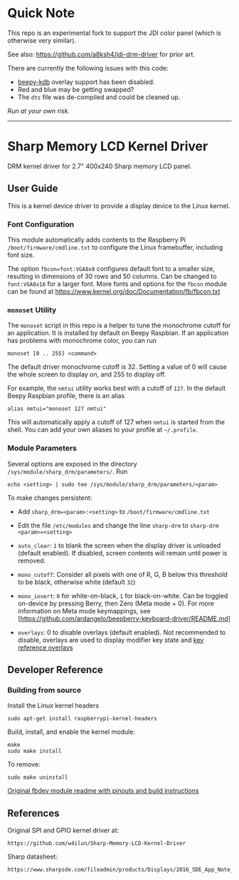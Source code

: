 # Quick Note

This repo is an experimental fork to support the JDI color panel (which is otherwise very similar).

See also: <https://github.com/a8ksh4/jdi-drm-driver> for prior art.

There are currently the following issues with this code:

- [beepy-kdb](https://github.com/ardangelo/beepberry-keyboard-driver) overlay support has been disabled.
- Red and blue may be getting swapped?
- The `dts` file was de-compiled and could be cleaned up.

*Run at your own risk.*

---

# Sharp Memory LCD Kernel Driver

DRM kernel driver for 2.7" 400x240 Sharp memory LCD panel.

## User Guide

This is a kernel device driver to provide a display device to the Linux kernel.

### Font Configuration

This module automatically adds contents to the Raspberry Pi `/boot/firmware/cmdline.txt` to configure the Linux framebuffer, including font size.

The option `fbcon=font:VGA8x8` configures default font to a smaller size, resulting in dimensions of 30 rows and 50 columns. Can be changed to `font:VGA8x16` for a larger font. More fonts and options for the `fbcon` module can be found at https://www.kernel.org/doc/Documentation/fb/fbcon.txt

### `monoset` Utility

The `monoset` script in this repo is a helper to tune the monochrome cutoff for an application. It is installed by default on Beepy Raspbian. If an application has problems with monochrome color, you can run

    monoset [0 .. 255] <command>

The default driver monochrome cutoff is 32. Setting a value of 0 will cause the whole screen to display on, and 255 to display off.

For example, the `nmtui` utility works best with a cutoff of `127`. In the default Beepy Raspbian profile, there is an alias

    alias nmtui="monoset 127 nmtui"

This will automatically apply a cutoff of 127 when `nmtui` is started from the shell. You can add your own aliases to your profile at `~/.profile`.

### Module Parameters

Several options are exposed in the directory `/sys/module/sharp_drm/parameters/`. Run

    echo <setting> | sudo tee /sys/module/sharp_drm/parameters/<param>

To make changes persistent:

* Add `sharp_drm=<param>:<setting>` to `/boot/firmware/cmdline.txt`
* Edit the file `/etc/modules` and change the line `sharp-drm` to `sharp-drm <param>=<setting>`

* `auto_clear`: `1` to blank the screen when the display driver is unloaded (default enabled). If disabled, screen contents will remain until power is removed.
* `mono_cutoff`: Consider all pixels with one of R, G, B below this threshold to be black, otherwise white (default `32`)
* `mono_invert`: `0` for white-on-black, `1` for black-on-white. Can be toggled on-device by pressing Berry, then Zero (Meta mode + 0). For more information on Meta mode keymappings, see [https://github.com/ardangelo/beepberry-keyboard-driver/README.md]
* `overlays`: 0 to disable overlays (default enabled). Not recommended to disable, overlays are used to display modifier key state and [key reference overlays](https://github.com/ardangelo/beepy-symbol-overlay/README.md)

## Developer Reference

### Building from source

Install the Linux kernel headers

	sudo apt-get install raspberrypi-kernel-headers

Build, install, and enable the kernel module:

    make
    sudo make install

To remove:

    sudo make uninstall

[Original fbdev module readme with pinouts and build instructions](https://github.com/w4ilun/Sharp-Memory-LCD-Kernel-Driver/blob/master/README.md)

## References

Original SPI and GPIO kernel driver at:

	https://github.com/w4ilun/Sharp-Memory-LCD-Kernel-Driver

Sharp datasheet:

	https://www.sharpsde.com/fileadmin/products/Displays/2016_SDE_App_Note_for_Memory_LCD_programming_V1.3.pdf
